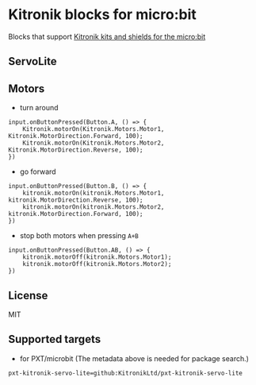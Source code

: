 # Kitronik blocks for micro:bit

Blocks that support [Kitronik kits and shields for the micro:bit](https://www.kitronik.co.uk/microbit.html)

## ServoLite

## Motors

* turn around

```blocks
input.onButtonPressed(Button.A, () => {
    Kitronik.motorOn(Kitronik.Motors.Motor1, Kitronik.MotorDirection.Forward, 100);
    Kitronik.motorOn(Kitronik.Motors.Motor2, Kitronik.MotorDirection.Reverse, 100);
})
```

* go forward

```blocks
input.onButtonPressed(Button.B, () => {
    kitronik.motorOn(kitronik.Motors.Motor1, kitronik.MotorDirection.Reverse, 100);
    kitronik.motorOn(kitronik.Motors.Motor2, kitronik.MotorDirection.Forward, 100);
})
```

* stop both motors when pressing ``A+B``

```blocks
input.onButtonPressed(Button.AB, () => {
    kitronik.motorOff(kitronik.Motors.Motor1);
    kitronik.motorOff(kitronik.Motors.Motor2);
})
```

## License

MIT

## Supported targets

* for PXT/microbit
(The metadata above is needed for package search.)


```package
pxt-kitronik-servo-lite=github:KitronikLtd/pxt-kitronik-servo-lite
```